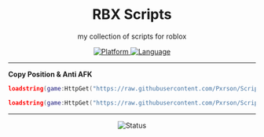 <div align="center">

# RBX Scripts

my collection of scripts for roblox

<p align="center">
  <a href="https://www.roblox.com/">
    <img src="https://img.shields.io/badge/Platform-Roblox-00A2FF?style=for-the-badge&logo=roblox&logoColor=white&labelColor=1a1a1a" alt="Platform">
  </a>
  <a href="https://www.lua.org/">
    <img src="https://img.shields.io/badge/Language-Lua-2C2D72?style=for-the-badge&logo=lua&logoColor=white&labelColor=1a1a1a" alt="Language">
  </a>
</p>

</div>

---

**Copy Position & Anti AFK**
```lua
loadstring(game:HttpGet("https://raw.githubusercontent.com/Pxrson/Scripts/refs/heads/main/antiAFK%20copyPOS/copy%20position.lua",true))()
```
```lua
loadstring(game:HttpGet("https://raw.githubusercontent.com/Pxrson/Scripts/refs/heads/main/antiAFK%20copyPOS/anti%20afk.lua",true))()
```

---

<div align="center">

<p>
  <img src="https://img.shields.io/badge/Status-Active-00C851?style=for-the-badge&logoColor=white&labelColor=1a1a1a" alt="Status">

</p>

</div>
